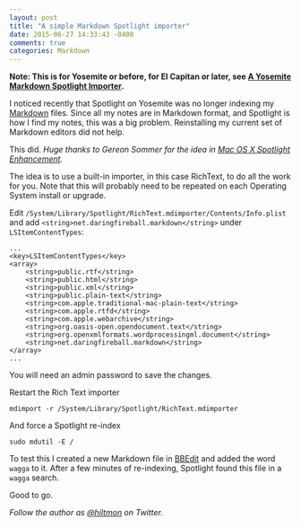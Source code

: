 ```yaml
---
layout: post
title: "A simple Markdown Spotlight importer"
date: 2015-06-27 14:33:43 -0400
comments: true
categories: Markdown
---
```


**Note: This is for Yosemite or before, for El Capitan or later, see [A Yosemite Markdown Spotlight Importer](https://hiltmon.com/blog/2015/11/17/a-yosemite-markdown-spotlight-importer/).**

I noticed recently that Spotlight on Yosemite was no longer indexing my [Markdown](https://hiltmon.com/blog/categories/markdown/) files. Since all my notes are in Markdown format, and Spotlight is how I find my notes, this was a big problem. Reinstalling my current set of Markdown editors did not help.

This did. *Huge thanks to Gereon Sommer for the idea in [Mac OS X Spotlight Enhancement](https://gist.github.com/gereon/3150445).*

The idea is to use a built-in importer, in this case RichText, to do all the work for you. <span class="light">Note that this will probably need to be repeated on each Operating System install or upgrade.</span>

Edit `/System/Library/Spotlight/RichText.mdimporter/Contents/Info.plist` and add `<string>net.daringfireball.markdown</string>` under `LSItemContentTypes`:

	...
    <key>LSItemContentTypes</key>
    <array>
        <string>public.rtf</string>
        <string>public.html</string>
        <string>public.xml</string>
        <string>public.plain-text</string>
        <string>com.apple.traditional-mac-plain-text</string>
        <string>com.apple.rtfd</string>
        <string>com.apple.webarchive</string>
        <string>org.oasis-open.opendocument.text</string>
        <string>org.openxmlformats.wordprocessingml.document</string>
    	<string>net.daringfireball.markdown</string>
    </array>
	...		

<span class="light">You will need an admin password to save the changes.</span>

Restart the Rich Text importer

	mdimport -r /System/Library/Spotlight/RichText.mdimporter
	
And force a Spotlight re-index

	sudo mdutil -E /
	
To test this I created a new Markdown file in [BBEdit](http://www.barebones.com/products/bbedit/) and added the word `wagga` to it. After a few minutes of re-indexing, Spotlight found this file in a `wagga` search.

Good to go.

*Follow the author as [@hiltmon](https://twitter.com/hiltmon) on Twitter.*

